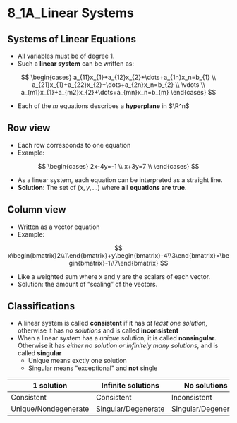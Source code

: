 # 8_1A_Linear Systems

## Systems of Linear Equations

- All variables must be of degree 1.
- Such a **linear system** can be written as:

$$
\begin{cases}
a_{11}x_{1}+a_{12}x_{2}+\dots+a_{1n}x_n=b_{1} \\
a_{21}x_{1}+a_{22}x_{2}+\dots+a_{2n}x_n=b_{2} \\
\vdots \\
a_{m1}x_{1}+a_{m2}x_{2}+\dots+a_{mn}x_n=b_{m}
\end{cases}
$$

- Each of the $m$ equations describes a **hyperplane** in $\R^n$

## Row view

- Each row corresponds to one equation
- Example:

$$
\begin{cases}
2x-4y=-1 \\
x+3y=7 \\
\end{cases}
$$

- As a linear system, each equation can be interpreted as a straight line.
- **Solution**: The set of $(x,y,\dots)$ where **all equations are true**.

## Column view

- Written as a vector equation
- Example:

$$
x\begin{bmatrix}2\\1\end{bmatrix}+y\begin{bmatrix}-4\\3\end{bmatrix}=\begin{bmatrix}-1\\7\end{bmatrix}
$$

- Like a weighted sum where x and y are the scalars of each vector.
- Solution: the amount of “scaling” of the vectors.

## Classifications

- A linear system is called **consistent** if it has *at least one solution*, otherwise it has *no solutions* and is called **inconsistent**
- When a linear system has a *unique* solution, it is called **nonsingular**. Otherwise it has *either no solution or infinitely many solutions*, and is called **singular**
    - Unique means exctly one solution
    - Singular means "exceptional" and **not** single

| 1 solution | Infinite solutions | No solutions |
|---|---|---|
| Consistent | Consistent | Inconsistent |
| Unique/Nondegenerate | Singular/Degenerate | Singular/Degenerate |
